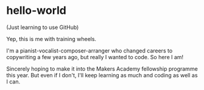 # hello-world
(Just learning to use GitHub)

Yep, this is me with training wheels.

I'm a pianist-vocalist-composer-arranger who changed careers to copywriting a few years ago, but really I wanted to code.
So here I am!

Sincerely hoping to make it into the Makers Academy fellowship programme this year. But even if I don't, I'll keep learning as much and coding as well as I can.
